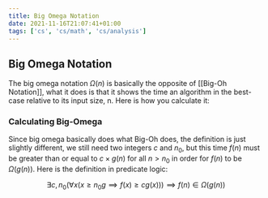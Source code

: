 ```yaml
---
title: Big Omega Notation
date: 2021-11-16T21:07:41+01:00
tags: ['cs', 'cs/math', 'cs/analysis']
---
```

## Big Omega Notation
The big omega notation $\Omega(n)$ is basically the opposite of [[Big-Oh Notation]], what it does is that it shows the time an algorithm in the best-case relative to its input size, n. Here is how you calculate it:

### Calculating Big-Omega
Since big omega basically does what Big-Oh does, the definition is just slightly different, we still need two integers $c$ and $n_0$, but this time $f(n)$ must be greater than or equal to $c\times g(n)$ for all $n > n_0$ in order for $f(n)$ to be $\Omega(g(n))$. Here is the definition in predicate logic:

  $$\exists c,n_0(\forall x(x \geq n_0 g \implies f(x) \geq cg(x))) \implies f(n) \in \Omega(g(n))$$